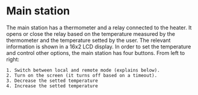# Main station

The main station has a thermometer and a relay connected to the heater. It opens or close the relay based on the temperature measured by the thermometer and the temperature setted by the user. The relevant information is shown in a 16x2 LCD display. In order to set the temperature and control other options, the main station has four buttons. From left to right:

    1. Switch between local and remote mode (explains below).
    2. Turn on the screen (it turns off based on a timeout).
    3. Decrease the setted temperature
    4. Increase the setted temperature